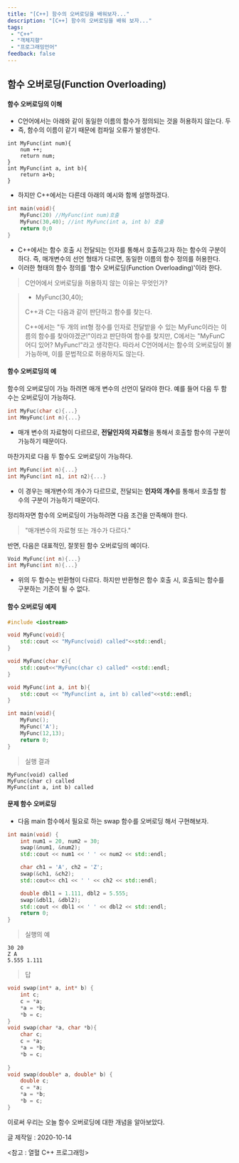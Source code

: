```yaml
---
title: "[C++] 함수의 오버로딩을 배워보자..."
description: "[C++] 함수의 오버로딩을 배워 보자..."
tags: 
 - "C++"
 - "객체지향"
 - "프로그래밍언어"
feedback: false
---
```

## 함수 오버로딩(Function Overloading)

#### 함수 오버로딩의 이해

+ C언어에서는 아래와 같이 동일한 이름의 함수가 정의되는 것을 허용하지 않는다. 두
+ 즉,  함수의 이름이 같기 때문에 컴파일 오류가 발생한다.

~~~
int MyFunc(int num){
	num ++;
	return num;
}
int MyFunc(int a, int b){
	return a+b;
}
~~~

+  하지만 C++에서는 다른데 아래의 예시와 함께 설명하겠다.

~~~c++
int main(void){
	MyFunc(20) //MyFunc(int num)호출  
	MyFunc(30,40); //int MyFunc(int a, int b) 호출
    return 0;0
}
~~~

+ C++에서는 함수 호출 시 전달되는 인자를 통해서 호출하고자 하는 함수의 구분이 하다. 즉,  매개변수의 선언 형태가 다르면, 동일한 이름의 함수 정의를 허용한다.
+ 이러한 형태의 함수 정의를  '함수 오버로딩(Function Overloading)'이라 한다.

> C언어에서 오버로딩을 허용하지 않는 이유는 무엇인가?

> + MyFunc(30,40);
>
> C++과 C는 다음과 같이 판단하고 함수를 찾는다. 
>
> C++에서는 "두 개의 int형 정수를 인자로 전달받을 수 있는 MyFunc이라는 이름의 함수를 찾아야겠군!"이라고 판단하여 함수를 찾지만, C에서는 "MyFunC 어디 있어? MyFunc!"라고 생각한다. 따라서 C언어에서는 함수의 오버로딩이 불가능하며, 이를 문법적으로 허용하지도 않는다.



#### 함수 오버로딩의 예

함수의 오버로딩이 가능 하려면 매개 변수의 선언이 달라야 한다. 예를 들어 다음 두 함수는 오버로딩이 가능하다. 

```c++
int MyFuc(char c){...}
int MmyFunc(int n){...}
```

+ 매개 변수의 자료형이 다르므로, **전달인자의 자료형**을 통해서 호출할 함수의 구분이 가능하기 때문이다.

마찬가지로 다음 두 함수도 오버로딩이 가능하다.

```c++
int MyFunc(int n){...}
int MyFunc(int n1, int n2){...}
```

+ 이 경우는 매개변수의 개수가 다르므로, 전달되는 **인자의 개수**를 통해서 호출할 함수의 구분이 가능하기 때문이다.

정리하자면 함수의 오버로딩이 가능하려면 다음 조건을 만족해야 한다.

> "매개변수의 자료형 또는 개수가 다르다."

반면, 다음은 대표적인, 잘못된 함수 오버로딩의 예이다.

```c++
Void MyFunc(int n){...}
int MyFunc(int n){...}
```

+ 위의 두 함수는 반환형이 다르다. 하지만 반환형은 함수 호출 시, 호출되는 함수를 구분하는 기준이 될 수 없다. 



#### 함수 오버로딩 예제

```C++
#include <iostream>

void MyFunc(void){
	std::cout << "MyFunc(void) called"<<std::endl;
}

void MyFunc(char c){
	std::cout<<"MyFunc(char c) called" <<std::endl;
}

void MyFunc(int a, int b){
	std::cout << "MyFunc(int a, int b) called"<<std::endl;
}

int main(void){
	MyFunc();
	MyFunc('A');
	MyFunc(12,13);
	return 0;
}
```

> 실행 결과

```
MyFunc(void) called
MyFunc(char c) called
MyFunc(int a, int b) called
```



#### 문제 함수 오버로딩

+ 다음 main 함수에서 필요로 하는 swap 함수를 오버로딩 해서 구현해보자.

```c++
int main(void) {
	int num1 = 20, num2 = 30;
	swap(&num1, &num2);
	std::cout << num1 << ' ' << num2 << std::endl;

	char ch1 = 'A', ch2 = 'Z';
	swap(&ch1, &ch2);
	std::cout<< ch1 << ' ' << ch2 << std::endl;

	double dbl1 = 1.111, dbl2 = 5.555;
	swap(&dbl1, &dbl2);
	std::cout << dbl1 << ' ' << dbl2 << std::endl;
	return 0;
}
```

> 실행의 예

```
30 20
Z A
5.555 1.111
```

> 답

```c++
void swap(int* a, int* b) {
	int c;
	c = *a;
	*a = *b;
	*b = c;
}
void swap(char *a, char *b){
	char c;
	c = *a;
	*a = *b;
	*b = c;
	
}
void swap(double* a, double* b) {
	double c;
	c = *a;
	*a = *b;
	*b = c;
}
```

이로써 우리는 오늘 함수 오버로딩에 대한 개념을 알아보았다.



글 제작일 : 2020-10-14

<참고 : 열혈 C++ 프로그래밍>
